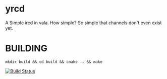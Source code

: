yrcd
====
A Simple ircd in vala. How simple? So simple that channels don't even exist yet.


BUILDING
========
```mkdir build && cd build && cmake .. && make```


[![Build Status](https://travis-ci.org/blasphemy/yrcd.svg?branch=master)](https://travis-ci.org/blasphemy/yrcd)
